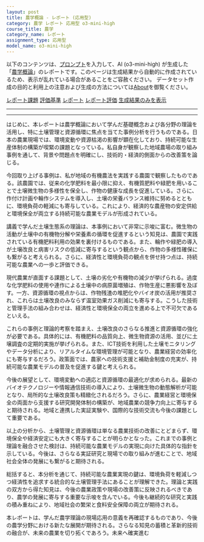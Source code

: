 ```yaml
---
layout: post
title: 農学概論 - レポート (応用型)
category: 農学 レポート 応用型 o3-mini-high
course_title: 農学
category_name: レポート
assignment_type: 応用型
model_name: o3-mini-high
---
```


以下のコンテンツは、[プロンプト](https://github.com/takedatoshiyuki/synthetic_assignments/tree/main/generated/農学/o3-mini-high/prompt_レポート-応用型.md)を入力して、AI (o3-mini-high) が生成した「[農学概論](/contents/農学/)」のレポートです。このページは生成結果から自動的に作成されているため、表示が乱れている場合があることをご容赦ください。
データセット作成の目的と利用上の注意および生成の方法については[About](/About)を御覧ください。

[レポート課題](../レポート課題-応用型)
[評価基準](../評価基準-応用型)
[レポート](../レポート-応用型)
[レポート評価](../レポート評価-応用型)
[生成結果のみを表示](https://github.com/takedatoshiyuki/synthetic_assignments/tree/main/generated/農学/o3-mini-high/レポート-応用型.md)
  

***
***
  
はじめに、本レポートは農学概論において学んだ基礎概念および各分野の理論を活用し、特に土壌管理と資源循環に焦点を当てた事例分析を行うものである。日本の農業現場では、環境変動や資源枯渇の影響が顕在化しており、持続可能な生産体制の構築が喫緊の課題となっている。私自身が観察した地域農場の取り組み事例を通して、背景や問題点を明確にし、技術的・経済的側面からの改善策を論じる。

今回取り上げる事例は、私が地域の有機農法を実践する農園で観察したものである。該農園では、従来の化学肥料を最小限に抑え、有機質肥料や緑肥を用いることで土壌微生物の多様性を保全し、作物の健康な成長を促進している。さらに、作付け計画や輪作システムを導入し、土壌の栄養バランス維持に努めるとともに、環境負荷の軽減にも寄与している。これにより、経済的な農産物の安定供給と環境保全が両立する持続可能な農業モデルが形成されている。

講義で学んだ土壌生態系の理論は、本事例において非常に示唆に富む。微生物の活動が土壌中の有機物分解や栄養素の循環を促進するという知見は、農園で実践されている有機肥料利用の効果を裏付けるものである。また、輪作や緑肥の導入が土壌改良と病害リスクの低減に寄与するという観点から、作物の多様性確保にも繋がると考えられる。さらに、経済性と環境負荷の観点を併せ持つ点は、持続可能な農業への一歩と評価できる。

現代農業が直面する課題として、土壌の劣化や有機物の減少が挙げられる。過度な化学肥料の使用や連作による土壌中の病原菌増殖は、作物生産に悪影響を及ぼす。一方、資源循環の視点からは、作物残渣の堆肥化やバイオ炭の活用が推奨され、これらは土壌改良のみならず温室効果ガス削減にも寄与する。こうした技術と管理手法の組み合わせは、経済性と環境保全の両立を進める上で不可欠であるといえる。

これらの事例と理論的考察を踏まえ、土壌改良のさらなる推進と資源循環の強化が必要である。具体的には、有機肥料の品質向上、微生物資源の活用、並びに土壌調査の定期的実施が挙げられる。また、ICT技術を利用した土壌モニタリングやデータ分析により、リアルタイムな環境管理が可能となり、農業経営の効率化にも寄与するだろう。政策面では、農家への技術支援と補助金制度の充実が、持続可能な農業モデルの普及を促進する鍵と考えられる。

今後の展望として、環境変動への適応と資源循環の最適化が求められる。最新のバイオテクノロジーや情報通信技術の導入により、土壌微生物の動態解析が可能となり、局所的な土壌改良策も精緻化されるだろう。さらに、農業経営と環境保全の両面から支援する研究開発体制の構築が、地域農業の競争力向上に寄与すると期待される。地域と連携した実証実験や、国際的な技術交流も今後の課題として重要である。

以上の分析から、土壌管理と資源循環は単なる農業技術の改善にとどまらず、環境保全や経済安定にも大きく寄与することが明らかとなった。これまでの事例と理論を融合させた検討は、持続可能な農業モデルの実現に向けた具体的な指針を示している。今後は、さらなる実証研究と現場での取り組みが進むことで、地域社会全体の発展にも繋がると期待される。

総括すると、本分析を通じて、持続可能な農業実現の鍵は、環境負荷を軽減しつつ経済性を追求する統合的な土壌管理手法にあることが理解できた。理論と実践の双方から得た知見は、今後の農業政策や現場の改善策に反映されるべきであり、農学の発展に寄与する重要な示唆を含んでいる。今後も継続的な研究と実践の積み重ねにより、地域社会の繁栄と食料安全保障の両立が期待される。

本レポートは、学んだ農学理論の現場応用の意義を再確認するものであり、今後の農学分野における新たな展開が期待される。さらなる知見の蓄積と革新的技術の融合が、未来の農業を切り拓くであろう。未来へ確実進む
